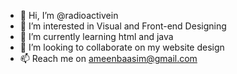 - 👋 Hi, I’m @radioactivein
- 👀 I’m interested in Visual and Front-end Designing
- 🌱 I’m currently learning html and java
- 💞️ I’m looking to collaborate on my website design 
- 📫 Reach me on ameenbaasim@gmail.com 

<!---
radioactivein/radioactivein is a ✨ special ✨ repository because its `README.md` (this file) appears on your GitHub profile.
You can click the Preview link to take a look at your changes.
--->
